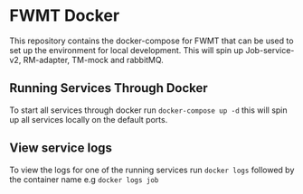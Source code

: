 # FWMT Docker
This repository contains the docker-compose for FWMT that can be used to set up the environment for local development. This will spin up Job-service-v2, RM-adapter, TM-mock and rabbitMQ.

## Running Services Through Docker
To start all services through docker run `docker-compose up -d` this will spin up all services locally on the default ports.

## View service logs
To view the logs for one of the running services run `docker logs` followed by the container name e.g `docker logs job`
